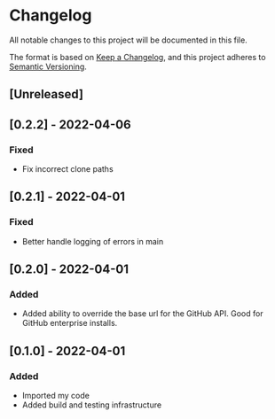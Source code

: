 # Changelog
All notable changes to this project will be documented in this file.

The format is based on [Keep a Changelog](https://keepachangelog.com/en/1.1.0/),
and this project adheres to [Semantic Versioning](https://semver.org/spec/v2.0.0.html).

## [Unreleased]

## [0.2.2] - 2022-04-06
### Fixed
- Fix incorrect clone paths

## [0.2.1] - 2022-04-01
### Fixed
- Better handle logging of errors in main

## [0.2.0] - 2022-04-01
### Added
- Added ability to override the base url for the GitHub API. Good for GitHub enterprise installs.

## [0.1.0] - 2022-04-01
### Added
- Imported my code
- Added build and testing infrastructure
